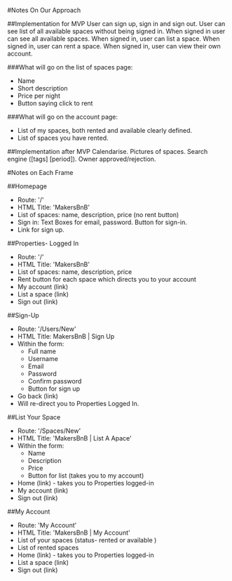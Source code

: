 #Notes On Our Approach

##Implementation for MVP
User can sign up, sign in and sign out.
User can see list of all available spaces without being signed in.
When signed in user can see all available spaces.
When signed in, user can list a space.
When signed in, user can rent a space.
When signed in, user can view their own account.

###What will go on the list of spaces page:
- Name
- Short description
- Price per night
- Button saying click to rent

###What will go on the account page:
- List of my spaces, both rented and available clearly defined.
- List of spaces you have rented.

##Implementation after MVP
Calendarise.
Pictures of spaces.
Search engine ([tags] [period]).
Owner approved/rejection.


#Notes on Each Frame

##Homepage
- Route: '/'
- HTML Title: 'MakersBnB'
- List of spaces: name, description, price (no rent button)
- Sign in: Text Boxes for email, password. Button for sign-in.
- Link for sign up.

##Properties- Logged In
- Route: '/'
- HTML Title: 'MakersBnB'
- List of spaces: name, description, price
- Rent button for each space which directs you to your account
- My account (link)
- List a space (link)
- Sign out (link)

##Sign-Up
- Route: '/Users/New'
- HTML Title: MakersBnB | Sign Up
- Within the form:
  - Full name
  - Username
  - Email
  - Password
  - Confirm password
  - Button for sign up
- Go back (link)
- Will re-direct you to Properties Logged In.

##List Your Space
- Route: '/Spaces/New'
- HTML Title: 'MakersBnB | List A Apace'
- Within the form:
  - Name
  - Description
  - Price
  - Button for list (takes you to my account)
- Home (link) - takes you to Properties logged-in
- My account (link)
- Sign out (link)

##My Account
- Route: 'My Account'
- HTML Title: 'MakersBnB | My Account'
- List of your spaces (status- rented or available )
- List of rented spaces
- Home (link) - takes you to Properties logged-in
- List a space (link)
- Sign out (link)
